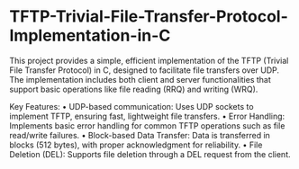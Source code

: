 # TFTP-Trivial-File-Transfer-Protocol-Implementation-in-C
This project provides a simple, efficient implementation of the TFTP (Trivial File Transfer Protocol) in C, designed to facilitate file transfers over UDP. The implementation includes both client and server functionalities that support basic operations like file reading (RRQ) and writing (WRQ).

Key Features:
	•	UDP-based communication: Uses UDP sockets to implement TFTP, ensuring fast, lightweight file transfers.
	•	Error Handling: Implements basic error handling for common TFTP operations such as file read/write failures.
	•	Block-based Data Transfer: Data is transferred in blocks (512 bytes), with proper acknowledgment for reliability.
	•	File Deletion (DEL): Supports file deletion through a DEL request from the client.
